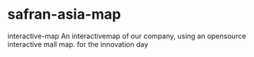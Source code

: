 # safran-asia-map
interactive-map
An interactivemap of our company, using an opensource interactive mall map.
for the innovation day

